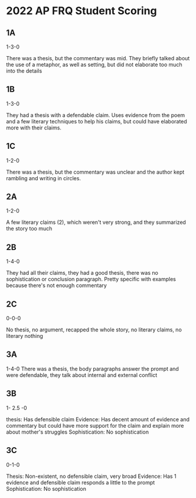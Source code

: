 # 2022 AP FRQ Student Scoring

## 1A

1-3-0

There was a thesis, but the commentary was mid. They briefly talked about the use of a metaphor, as well as setting, but did not elaborate too much into the details

## 1B

1-3-0

They had a thesis with a defendable claim. Uses evidence from the poem and a few literary techniques to help his claims, but could have elaborated more with their claims.

## 1C

1-2-0

There was a thesis, but the commentary was unclear and the author kept rambling and writing in circles.

## 2A

1-2-0

A few literary claims (2), which weren't very strong, and they summarized the story too much

## 2B

1-4-0

They had all their claims, they had a good thesis, there was no sophistication or conclusion paragraph. Pretty specific with examples because there's not enough commentary

## 2C

0-0-0

No thesis, no argument, recapped the whole story, no literary claims, no literary nothing

## 3A

1-4-0
There was a thesis, the body paragraphs answer the prompt and were defendable, they talk about internal and external conflict

## 3B

1- 2.5 -0

thesis: Has defensible claim
Evidence: Has decent amount of evidence and commentary but could have more support for the claim and explain more about mother's struggles
Sophistication: No sophistication

## 3C

0-1-0

Thesis: Non-existent, no defensible claim, very broad
Evidence: Has 1 evidence and defensible claim responds a little to the prompt
Sophistication: No sophistication 
